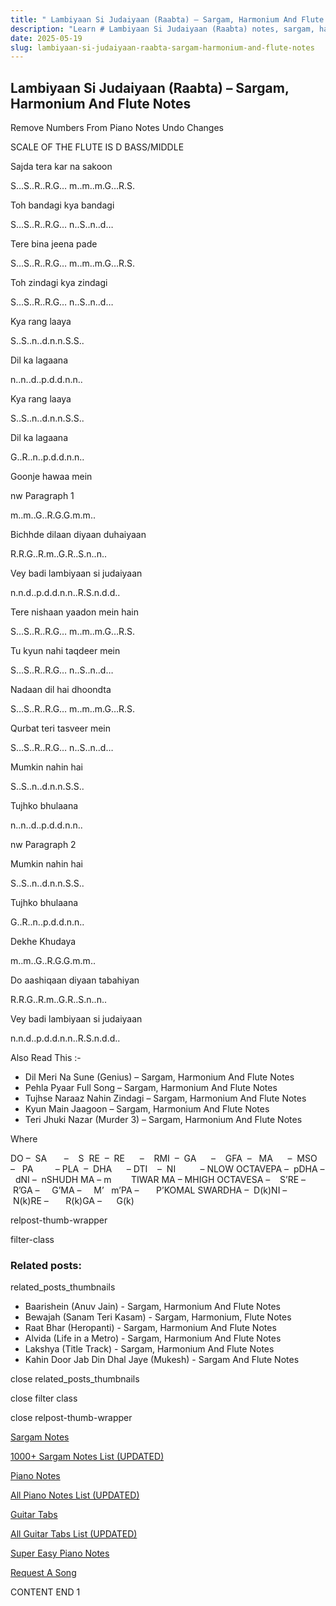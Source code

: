 ```yaml
---
title: " Lambiyaan Si Judaiyaan (Raabta) – Sargam, Harmonium And Flute Notes"
description: "Learn # Lambiyaan Si Judaiyaan (Raabta) notes, sargam, harmonium notations and flute notes. Easy step-by-step tutorial for beginners."
date: 2025-05-19
slug: lambiyaan-si-judaiyaan-raabta-sargam-harmonium-and-flute-notes
---
```


## Lambiyaan Si Judaiyaan (Raabta) – Sargam, Harmonium And Flute Notes

Remove Numbers From Piano Notes
Undo Changes

SCALE OF THE FLUTE IS D BASS/MIDDLE

Sajda tera kar na sakoon

S…S..R..R.G… m..m..m.G…R.S.

Toh bandagi kya bandagi

S…S..R..R.G… n..S..n..d…

Tere bina jeena pade

S…S..R..R.G… m..m..m.G…R.S.

Toh zindagi kya zindagi

S…S..R..R.G… n..S..n..d…

Kya rang laaya

S..S..n..d.n.n.S.S..

Dil ka lagaana

n..n..d..p.d.d.n.n..

Kya rang laaya

S..S..n..d.n.n.S.S..

Dil ka lagaana

G..R..n..p.d.d.n.n..

Goonje hawaa mein

nw Paragraph 1

m..m..G..R.G.G.m.m..

Bichhde dilaan diyaan duhaiyaan

R.R.G..R.m..G.R..S.n..n..

Vey badi lambiyaan si judaiyaan

n.n.d..p.d.d.n.n..R.S.n.d.d..

Tere nishaan yaadon mein hain

S…S..R..R.G… m..m..m.G…R.S.

Tu kyun nahi taqdeer mein

S…S..R..R.G… n..S..n..d…

Nadaan dil hai dhoondta

S…S..R..R.G… m..m..m.G…R.S.

Qurbat teri tasveer mein

S…S..R..R.G… n..S..n..d…

Mumkin nahin hai

S..S..n..d.n.n.S.S..

Tujhko bhulaana

n..n..d..p.d.d.n.n..

nw Paragraph 2

Mumkin nahin hai

S..S..n..d.n.n.S.S..

Tujhko bhulaana

G..R..n..p.d.d.n.n..

Dekhe Khudaya

m..m..G..R.G.G.m.m..

Do aashiqaan diyaan tabahiyan

R.R.G..R.m..G.R..S.n..n..

Vey badi lambiyaan si judaiyaan

n.n.d..p.d.d.n.n..R.S.n.d.d..

Also Read This :-

- Dil Meri Na Sune (Genius) – Sargam, Harmonium And Flute Notes
- Pehla Pyaar Full Song – Sargam, Harmonium And Flute Notes
- Tujhse Naraaz Nahin Zindagi – Sargam, Harmonium And Flute Notes
- Kyun Main Jaagoon – Sargam, Harmonium And Flute Notes
- Teri Jhuki Nazar (Murder 3) – Sargam, Harmonium And Flute Notes

Where

DO –  SA       –    S  RE  –  RE      –    RMI  –  GA      –    GFA  –   MA      –  MSO  –   PA         – PLA  –  DHA      – DTI    –  NI          – NLOW OCTAVEPA –  pDHA –  dNI –  nSHUDH MA – m        TIWAR MA – MHIGH OCTAVESA –    S’RE –     R’GA –     G’MA –     M’   m’PA –       P’KOMAL SWARDHA –  D(k)NI –       N(k)RE –       R(k)GA –      G(k)

relpost-thumb-wrapper

filter-class

### Related posts:

related_posts_thumbnails

- Baarishein (Anuv Jain) - Sargam, Harmonium And Flute Notes
- Bewajah (Sanam Teri Kasam) - Sargam, Harmonium, Flute Notes
- Raat Bhar (Heropanti) - Sargam, Harmonium And Flute Notes
- Alvida (Life in a Metro) - Sargam, Harmonium And Flute Notes
- Lakshya (Title Track) - Sargam, Harmonium And Flute Notes
- Kahin Door Jab Din Dhal Jaye (Mukesh) - Sargam And Flute Notes

close related_posts_thumbnails

close filter class

close relpost-thumb-wrapper

[Sargam Notes](/sargam-notes.html)

[1000+ Sargam Notes List (UPDATED)](/all-songs-list-sargam-notes.html)

[Piano Notes](/piano-notes.html)

[All Piano Notes List (UPDATED)](/all-songs-list-piano-notes.html)

[Guitar Tabs](/guitar-tabs.html)

[All Guitar Tabs List (UPDATED)](/all-songs-list-guitar-tabs.html)

[Super Easy Piano Notes](https://studywall.in/)

[Request A Song](/request-a-song.html)

CONTENT END 1
